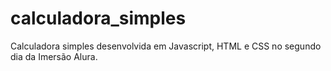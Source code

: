 # calculadora_simples
Calculadora simples desenvolvida em Javascript, HTML e CSS no segundo dia da Imersão Alura.
